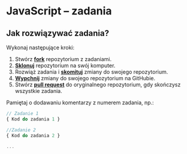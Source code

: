 # JavaScript &ndash; zadania

## Jak rozwiązywać zadania?

Wykonaj następujące kroki:

1. Stwórz [**fork**](forking) repozytorium z zadaniami.
2. [**Sklonuj**](ref-clone) repozytorium na swój komputer.
3. Rozwiąż zadania i [**skomituj**](ref-commit) zmiany do swojego repozytorium.
4. [**Wypchnij**](ref-push) zmiany do swojego repozytorium na GitHubie.
5. Stwórz [**pull request**](pull-request) do oryginalnego repozytorium, gdy skończysz wszystkie zadania.


Pamiętaj o dodawaniu komentarzy z numerem zadania, np.:

```JavaScript
// Zadanie 1
{ Kod do zadania 1 }

//Zadanie 2
{ Kod do zadania 2 }

...

```

<!-- Links -->
[forking]: https://guides.github.com/activities/forking/
[ref-clone]: http://gitref.org/creating/#clone
[ref-commit]: http://gitref.org/basic/#commit
[ref-push]: http://gitref.org/remotes/#push
[pull-request]: https://help.github.com/articles/creating-a-pull-request
